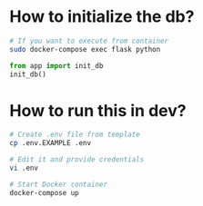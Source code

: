 # How to initialize the db?

```bash
# If you want to execute from container
sudo docker-compose exec flask python
```

```python
from app import init_db
init_db()
```

# How to run this in dev?

```bash
# Create .env file from template
cp .env.EXAMPLE .env

# Edit it and provide credentials
vi .env

# Start Docker container
docker-compose up
```

